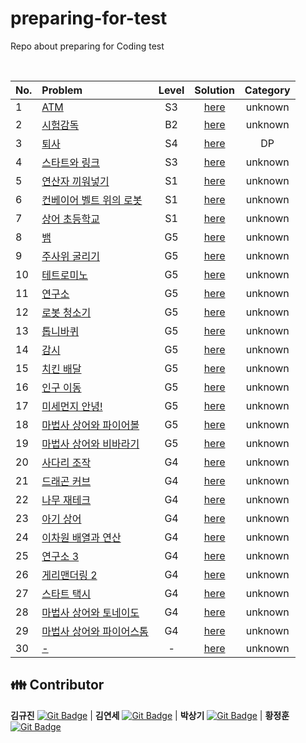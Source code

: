 # preparing-for-test
Repo about preparing for Coding test

<br>

|No.|Problem|Level|Solution|Category|
|:---|:---|:---:|:---:|:---:|
|1|[ATM](https://www.acmicpc.net/problem/11399)|S3|[here](./1)|unknown|
|2|[시험감독](https://www.acmicpc.net/problem/13458)|B2|[here](./2)|unknown|
|3|[퇴사](https://www.acmicpc.net/problem/14501)|S4|[here](./3)|DP|
|4|[스타트와 링크](https://www.acmicpc.net/problem/14889)|S3|[here](./4)|unknown|
|5|[연산자 끼워넣기](https://www.acmicpc.net/problem/14888)|S1|[here](./5)|unknown|
|6|[컨베이어 벨트 위의 로봇](https://www.acmicpc.net/problem/20055)|S1|[here](./6)|unknown|
|7|[상어 초등학교](https://www.acmicpc.net/problem/21608)|S1|[here](./7)|unknown|
|8|[뱀](https://www.acmicpc.net/problem/3190)|G5|[here](./8)|unknown|
|9|[주사위 굴리기](https://www.acmicpc.net/problem/14499)|G5|[here](./9)|unknown|
|10|[테트로미노](https://www.acmicpc.net/problem/14500)|G5|[here](./10)|unknown|
|11|[연구소](https://www.acmicpc.net/problem/14502)|G5|[here](./11)|unknown|
|12|[로봇 청소기](https://www.acmicpc.net/problem/14503)|G5|[here](./12)|unknown|
|13|[톱니바퀴](https://www.acmicpc.net/problem/14891)|G5|[here](./13)|unknown|
|14|[감시](https://www.acmicpc.net/problem/15683)|G5|[here](./14)|unknown|
|15|[치킨 배달](https://www.acmicpc.net/problem/15686)|G5|[here](./15)|unknown|
|16|[인구 이동](https://www.acmicpc.net/problem/16234)|G5|[here](./16)|unknown|
|17|[미세먼지 안녕!](https://www.acmicpc.net/problem/17144)|G5|[here](./17)|unknown|
|18|[마법사 상어와 파이어볼](https://www.acmicpc.net/problem/20056)|G5|[here](./18)|unknown|
|19|[마법사 상어와 비바라기](https://www.acmicpc.net/problem/21610)|G5|[here](./19)|unknown|
|20|[사다리 조작](https://www.acmicpc.net/problem/15684)|G4|[here](./20)|unknown|
|21|[드래곤 커브](https://www.acmicpc.net/problem/15685)|G4|[here](./21)|unknown|
|22|[나무 재테크](https://www.acmicpc.net/problem/16235)|G4|[here](./22)|unknown|
|23|[아기 상어](https://www.acmicpc.net/problem/16236)|G4|[here](./23)|unknown|
|24|[이차원 배열과 연산](https://www.acmicpc.net/problem/17140)|G4|[here](./24)|unknown|
|25|[연구소 3](https://www.acmicpc.net/problem/17142)|G4|[here](./25)|unknown|
|26|[게리맨더링 2](https://www.acmicpc.net/problem/17779)|G4|[here](./26)|unknown|
|27|[스타트 택시](https://www.acmicpc.net/problem/19238)|G4|[here](./27)|unknown|
|28|[마법사 상어와 토네이도](https://www.acmicpc.net/problem/20057)|G4|[here](./28)|unknown|
|29|[마법사 상어와 파이어스톰](https://www.acmicpc.net/problem/20058)|G4|[here](./29)|unknown|
|30|[-](link)|-|[here](./30)|unknown|


## 👪 Contributor

**김규진** [![Git Badge](http://img.shields.io/badge/-Github-black?style=flat-square&logo=github)](https://github.com/rolypolyvg295) | **김연세** [![Git Badge](http://img.shields.io/badge/-Github-black?style=flat-square&logo=github)](https://github.com/yskim1014) | **박상기** [![Git Badge](http://img.shields.io/badge/-Github-black?style=flat-square&logo=github)](https://github.com/sangki930) | **황정훈** [![Git Badge](http://img.shields.io/badge/-Github-black?style=flat-square&logo=github)](https://github.com/wjdgns7712)
